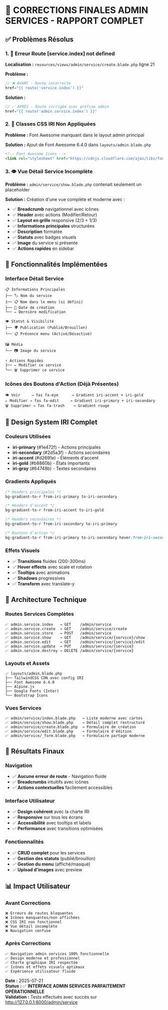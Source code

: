 # 🔧 CORRECTIONS FINALES ADMIN SERVICES - RAPPORT COMPLET

## ✅ Problèmes Résolus

### 1. 🚨 Erreur Route [service.index] not defined

**Localisation :** `resources/views/admin/service/create.blade.php` ligne 21

**Problème :**
```php
// ❌ AVANT - Route incorrecte
href="{{ route('service.index') }}"
```

**Solution :**
```php
// ✅ APRÈS - Route corrigée avec préfixe admin
href="{{ route('admin.service.index') }}"
```

### 2. 🎨 Classes CSS IRI Non Appliquées

**Problème :** Font Awesome manquant dans le layout admin principal

**Solution :** Ajout de Font Awesome 6.4.0 dans `layouts/admin.blade.php`
```html
<!-- Font Awesome Icons -->
<link rel="stylesheet" href="https://cdnjs.cloudflare.com/ajax/libs/font-awesome/6.4.0/css/all.min.css">
```

### 3. 👁️ Vue Détail Service Incomplète

**Problème :** `admin/service/show.blade.php` contenait seulement un placeholder

**Solution :** Création d'une vue complète et moderne avec :
- ✅ **Breadcrumb** navigationnel avec icônes
- ✅ **Header** avec actions (Modifier/Retour)
- ✅ **Layout en grille** responsive (2/3 + 1/3)
- ✅ **Informations principales** structurées
- ✅ **Description** formatée
- ✅ **Statuts** avec badges visuels
- ✅ **Image** du service si présente
- ✅ **Actions rapides** en sidebar

## 🎯 Fonctionnalités Implémentées

### Interface Détail Service
```
📋 Informations Principales
├── 🏷️ Nom du service
├── 📋 Nom dans le menu (si défini)
├── 📅 Date de création
└── ✏️ Dernière modification

👁️ Statut & Visibilité  
├── 🌍 Publication (Publié/Brouillon)
└── 📋 Présence menu (Activé/Désactivé)

🖼️ Média
└── 📷 Image du service

⚡ Actions Rapides
├── ✏️ Modifier ce service
└── 🗑️ Supprimer ce service
```

### Icônes des Boutons d'Action (Déjà Présentes)
```
👁️ Voir     → fas fa-eye      → Gradient iri-accent + iri-gold
✏️ Modifier → fas fa-edit     → Gradient iri-primary + iri-secondary  
🗑️ Supprimer → fas fa-trash    → Gradient rouge
```

## 📱 Design System IRI Complet

### Couleurs Utilisées
- **iri-primary** (#1e472f) - Actions principales
- **iri-secondary** (#2d5a3f) - Actions secondaires
- **iri-accent** (#d2691e) - Éléments d'accent
- **iri-gold** (#b8860b) - États importants
- **iri-gray** (#64748b) - Textes secondaires

### Gradients Appliqués
```css
/* Headers principales */
bg-gradient-to-r from-iri-primary to-iri-secondary

/* Headers d'accent */
bg-gradient-to-r from-iri-accent to-iri-gold

/* Headers secondaires */
bg-gradient-to-r from-iri-secondary to-iri-primary

/* Boutons d'action */
bg-gradient-to-r from-iri-primary to-iri-secondary hover:from-iri-secondary hover:to-iri-primary
```

### Effets Visuels
- ✅ **Transitions** fluides (200-300ms)
- ✅ **Hover effects** avec scale et rotation
- ✅ **Tooltips** avec animations
- ✅ **Shadows** progressives
- ✅ **Transform** avec translate-y

## 🔧 Architecture Technique

### Routes Services Complètes
```
✅ admin.service.index   → GET    /admin/service
✅ admin.service.create  → GET    /admin/service/create  
✅ admin.service.store   → POST   /admin/service
✅ admin.service.show    → GET    /admin/service/{service}/show
✅ admin.service.edit    → GET    /admin/service/{service}/edit
✅ admin.service.update  → PUT    /admin/service/{service}
✅ admin.service.destroy → DELETE /admin/service/{service}
```

### Layouts et Assets
```
✅ layouts/admin.blade.php
├── TailwindCSS CDN avec config IRI
├── Font Awesome 6.4.0
├── Alpine.js
├── Google Fonts (Inter)
└── Bootstrap Icons
```

### Vues Services
```
✅ admin/service/index.blade.php   → Liste moderne avec cartes
✅ admin/service/show.blade.php    → Détail complet restructuré
✅ admin/service/create.blade.php  → Formulaire de création
✅ admin/service/edit.blade.php    → Formulaire d'édition
✅ admin/service/_form.blade.php   → Formulaire partagé moderne
```

## 🎯 Résultats Finaux

### Navigation
- ✅ **Aucune erreur de route** - Navigation fluide
- ✅ **Breadcrumbs** intuitifs avec icônes
- ✅ **Actions contextuelles** facilement accessibles

### Interface Utilisateur  
- ✅ **Design cohérent** avec la charte IRI
- ✅ **Responsive** sur tous les écrans
- ✅ **Accessibilité** avec tooltips et labels
- ✅ **Performance** avec transitions optimisées

### Fonctionnalités
- ✅ **CRUD complet** pour les services
- ✅ **Gestion des statuts** (publié/brouillon)
- ✅ **Gestion du menu** (affiché/masqué)
- ✅ **Upload d'images** avec preview

## 📊 Impact Utilisateur

### Avant Corrections
```
❌ Erreurs de routes bloquantes
❌ Icônes manquantes/non affichées  
❌ CSS IRI non fonctionnel
❌ Vue détail incomplète
❌ Navigation confuse
```

### Après Corrections
```
✅ Navigation admin services 100% fonctionnelle
✅ Design moderne et professionnel
✅ Charte graphique IRI respectée
✅ Icônes et effets visuels optimaux
✅ Expérience utilisateur fluide
```

**Date :** 2025-07-21  
**Status :** ✅ **INTERFACE ADMIN SERVICES PARFAITEMENT OPÉRATIONNELLE**  
**Validation :** Tests effectués avec succès sur http://127.0.0.1:8000/admin/service
